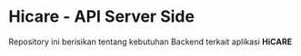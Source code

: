 # Hicare - API Server Side 

Repository ini berisikan tentang kebutuhan Backend terkait aplikasi **HiCARE**











